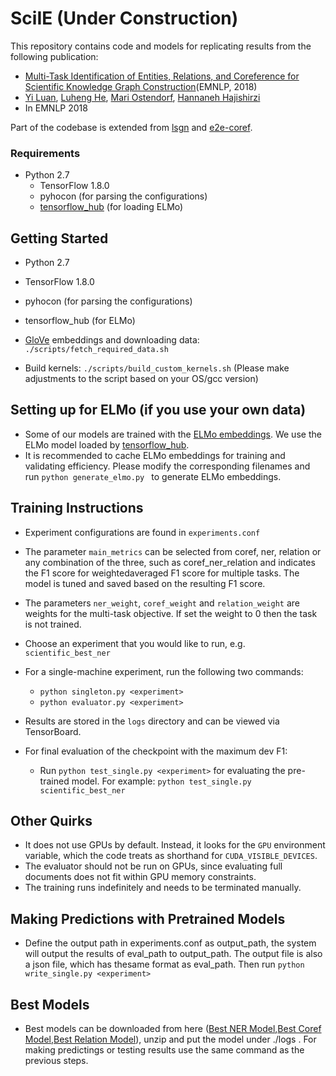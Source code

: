 # SciIE (Under Construction)

This repository contains code and models for replicating results from the following publication:
* [Multi-Task Identification of Entities, Relations, and Coreference for  Scientific Knowledge Graph Construction](https://arxiv.org/pdf/1808.09602.pdf)(EMNLP, 2018)
* [Yi Luan](http://ssli.ee.washington.edu/~luanyi/), [Luheng He](https://homes.cs.washington.edu/~luheng), [Mari Ostendorf](https://ssli.ee.washington.edu/people/mo/), [Hannaneh Hajishirzi](https://homes.cs.washington.edu/~hannaneh/)
* In EMNLP 2018

Part of the codebase is extended from [lsgn](https://github.com/luheng/lsgn) and [e2e-coref](https://github.com/kentonl/e2e-coref). 

### Requirements
* Python 2.7
  * TensorFlow 1.8.0
  * pyhocon (for parsing the configurations)
  * [tensorflow_hub](https://www.tensorflow.org/hub/) (for loading ELMo)

## Getting Started
* Python 2.7
* TensorFlow 1.8.0
* pyhocon (for parsing the configurations)
* tensorflow_hub (for ELMo)

* [GloVe](https://nlp.stanford.edu/projects/glove/) embeddings and downloading data:  
`./scripts/fetch_required_data.sh` 
* Build kernels: `./scripts/build_custom_kernels.sh` (Please make adjustments to the script based on your OS/gcc version)

## Setting up for ELMo (if you use your own data)
* Some of our models are trained with the [ELMo embeddings](https://allennlp.org/elmo). We use the ELMo model loaded by [tensorflow_hub](https://www.tensorflow.org/hub/modules/google/elmo/1).
* It is recommended to cache ELMo embeddings for training and validating efficiency. Please modify the corresponding filenames and run
`python generate_elmo.py ` to generate ELMo embeddings.


## Training Instructions

* Experiment configurations are found in `experiments.conf`
* The parameter `main_metrics` can be selected from coref, ner, relation or any combination of the three, such as coref_ner_relation and indicates the F1 score for weightedaveraged F1 score for multiple tasks. The model is tuned and saved based on the resulting F1 score.
* The parameters `ner_weight`, `coref_weight` and `relation_weight` are weights for the multi-task objective. If set the weight to 0 then the task is not trained.
* Choose an experiment that you would like to run, e.g. `scientific_best_ner`
* For a single-machine experiment, run the following two commands:
  *   `python singleton.py <experiment>`
  *   `python evaluator.py <experiment>`
   
* Results are stored in the `logs` directory and can be viewed via TensorBoard.
* For final evaluation of the checkpoint with the maximum dev F1:
  * Run `python test_single.py <experiment>` for evaluating the pre-trained model. For example: `python test_single.py scientific_best_ner`

## Other Quirks

* It does not use GPUs by default. Instead, it looks for the `GPU` environment variable, which the code treats as shorthand for `CUDA_VISIBLE_DEVICES`.
* The evaluator should not be run on GPUs, since evaluating full documents does not fit within GPU memory constraints.
* The training runs indefinitely and needs to be terminated manually. 

## Making Predictions with Pretrained Models
* Define the output path in experiments.conf as output_path, the system will output the results of eval_path to output_path. The output file is also a json file, which has thesame format as eval_path. Then run
`python write_single.py <experiment>`

## Best Models ##
* Best models can be downloaded from here ([Best NER Model](http://nlp.cs.washington.edu/sciIE/models/scientific_best_ner.zip),[Best Coref Model](http://nlp.cs.washington.edu/sciIE/models/scientific_best_coref.zip),[Best Relation Model](http://nlp.cs.washington.edu/sciIE/models/scientific_best_relation.zip)), unzip and put the model under ./logs . For making predictings or testing results use the same command as the previous steps.